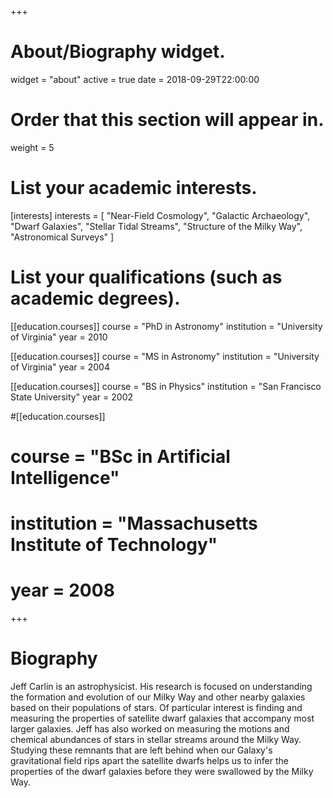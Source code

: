 +++
# About/Biography widget.
widget = "about"
active = true
date = 2018-09-29T22:00:00

# Order that this section will appear in.
weight = 5

# List your academic interests.
[interests]
  interests = [
    "Near-Field Cosmology",
    "Galactic Archaeology",
    "Dwarf Galaxies",
    "Stellar Tidal Streams",
    "Structure of the Milky Way",
    "Astronomical Surveys"
  ]

# List your qualifications (such as academic degrees).
[[education.courses]]
  course = "PhD in Astronomy"
  institution = "University of Virginia"
  year = 2010

[[education.courses]]
  course = "MS in Astronomy"
  institution = "University of Virginia"
  year = 2004

[[education.courses]]
  course = "BS in Physics"
  institution = "San Francisco State University"
  year = 2002

#[[education.courses]]
#  course = "BSc in Artificial Intelligence"
#  institution = "Massachusetts Institute of Technology"
#  year = 2008

+++

# Biography

Jeff Carlin is an astrophysicist. His research is focused on understanding the formation and evolution of our Milky Way and other nearby galaxies based on their populations of stars. Of particular interest is finding and measuring the properties of satellite dwarf galaxies that accompany most larger galaxies. Jeff has also worked on measuring the motions and chemical abundances of stars in stellar streams around the Milky Way. Studying these remnants that are left behind when our Galaxy's gravitational field rips apart the satellite dwarfs helps us to infer the properties of the dwarf galaxies before they were swallowed by the Milky Way.
